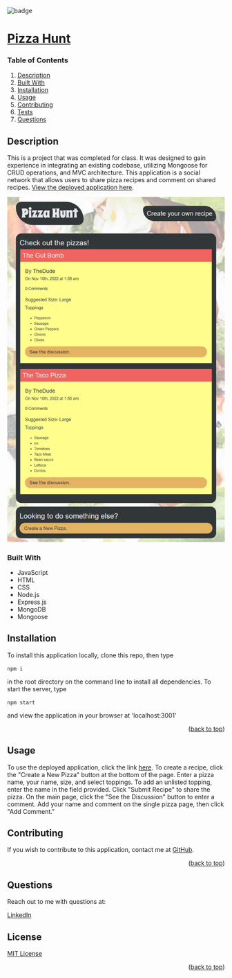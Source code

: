 
<div id="top"></div>

![badge](https://img.shields.io/badge/license-MIT-brightgreen)

# [Pizza Hunt](https://github.com/apatheticjedi/pizza-hunt)

### Table of Contents

1. [Description](#description)
2. [Built With](#built-with)
3. [Installation](#installation)
4. [Usage](#usage)
5. [Contributing](#contributing)
6. [Tests](#tests)
7. [Questions](#questions)

## Description

This is a project that was completed for class. It was designed to gain experience in integrating an existing codebase, utilizing Mongoose for CRUD operations, and MVC architecture. This application is a social network that allows users to share pizza recipes and comment on shared recipes. [View the deployed application here](https://lit-wildwood-09340.herokuapp.com/).

![Pizza Hunt Screenshot](/public/assets/images/screencapture-lit-wildwood-09340-herokuapp-2023-02-08-17_55_02.png)

### Built With


* JavaScript
* HTML
* CSS
* Node.js 
* Express.js
* MongoDB
* Mongoose

## Installation

To install this application locally, clone this repo, then type 
~~~
npm i
~~~ 
in the root directory on the command line to install all dependencies. To start the server, type 
~~~
npm start
~~~ 
and view the application in your browser at 'localhost:3001'

<p align="right">(<a href="#top">back to top</a>)</p>

## Usage

To use the deployed application, click the link [here](https://lit-wildwood-09340.herokuapp.com/). To create a recipe, click the "Create a New Pizza" button at the bottom of the page. Enter a pizza name, your name, size, and select toppings. To add an unlisted topping, enter the name in the field provided. Click "Submit Recipe" to share the pizza. On the main page, click the "See the Discussion" button to enter a comment. Add your name and comment on the single pizza page, then click "Add Comment."

## Contributing

If you wish to contribute to this application, contact me at [GitHub](https://github.com/apatheticjedi).

<p align="right">(<a href="#top">back to top</a>)</p>



## Questions

Reach out to me with questions at:

[LinkedIn](https://www.linkedin.com/in/davidlundt/)


## License

[MIT License](https://spdx.org/licenses/MIT.html)


<p align="right">(<a href="#top">back to top</a>)</p>
